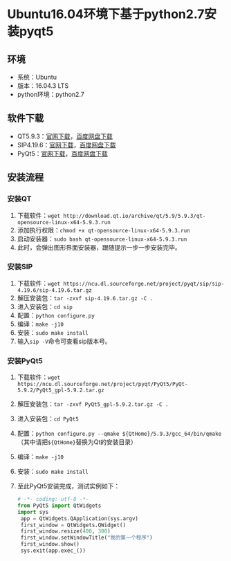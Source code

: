 # Ubuntu16.04环境下基于python2.7安装pyqt5

## 环境

- 系统：Ubuntu
- 版本：16.04.3 LTS
- python环境：python2.7

## 软件下载

- QT5.9.3：[官网下载](http://download.qt.io/archive/qt/5.9/5.9.3/qt-opensource-linux-x64-5.9.3.run)，[百度网盘下载](https://pan.baidu.com/s/1pMcySpd)
- SIP4.19.6：[官网下载](https://ncu.dl.sourceforge.net/project/pyqt/sip/sip-4.19.6/sip-4.19.6.tar.gz)，[百度网盘下载](https://pan.baidu.com/s/1nxiiQhV)
- PyQt5：[官网下载](https://ncu.dl.sourceforge.net/project/pyqt/PyQt5/PyQt-5.9.2/PyQt5_gpl-5.9.2.tar.gz)，[百度网盘下载](https://pan.baidu.com/s/1eSPPZjW)

## 安装流程

### 安装QT

1. 下载软件：`wget http://download.qt.io/archive/qt/5.9/5.9.3/qt-opensource-linux-x64-5.9.3.run`
2. 添加执行权限：`chmod +x qt-opensource-linux-x64-5.9.3.run`
3. 启动安装器：`sudo bash qt-opensource-linux-x64-5.9.3.run`
4. 此时，会弹出图形界面安装器，跟随提示一步一步安装完毕。

### 安装SIP

1. 下载软件：`wget https://ncu.dl.sourceforge.net/project/pyqt/sip/sip-4.19.6/sip-4.19.6.tar.gz`
2. 解压安装包：`tar -zxvf sip-4.19.6.tar.gz -C .`
3. 进入安装包：`cd sip`
4. 配置：`python configure.py`
5. 编译：`make -j10`
6. 安装：`sudo make install`
7. 输入`sip -V`命令可查看sip版本号。

### 安装PyQt5

1. 下载软件：`wget https://ncu.dl.sourceforge.net/project/pyqt/PyQt5/PyQt-5.9.2/PyQt5_gpl-5.9.2.tar.gz`

2. 解压安装包：`tar -zxvf PyQt5_gpl-5.9.2.tar.gz -C .`

3. 进入安装包：`cd PyQt5`

4. 配置：`python configure.py --qmake ${QtHome}/5.9.3/gcc_64/bin/qmake`（其中请把`${QtHome}`替换为Qt的安装目录）

5. 编译：`make -j10`

6. 安装：`sudo make install`

7. 至此PyQt5安装完成，测试实例如下：

   ```python
   # -*- coding: utf-8 -*-
   from PyQt5 import QtWidgets
   import sys
   	app = QtWidgets.QApplication(sys.argv)
   	first_window = QtWidgets.QWidget()
   	first_window.resize(400, 300)
   	first_window.setWindowTitle("我的第一个程序")
   	first_window.show()
   	sys.exit(app.exec_())
   ```

   ​